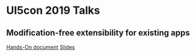 # UI5con 2019 Talks

## Modification-free extensibility for existing apps
[Hands-On document](ModificationFreeExtensibilityAdaptationProject.docx)
[Slides](ModificationFreeExtensibilityAdaptationProject.pptx)
